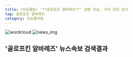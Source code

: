 ```yaml
---
title: (이슈클립) '**골로프킨 알바레즈**' 관련 이슈, 기사 모아 보기
tag: 골로프킨 알바레즈
category: 이슈클리핑
---
```

![wordcloud](https://s3.ap-northeast-2.amazonaws.com/lyrics101-wordcloud/2018-09-16-1537068616.png)
![news_img](https://user-images.githubusercontent.com/42597476/44507050-1206f400-a6e4-11e8-8d98-7ffbfebb353f.png)
## **'**골로프킨 알바레즈**'** 뉴스속보 검색결과

